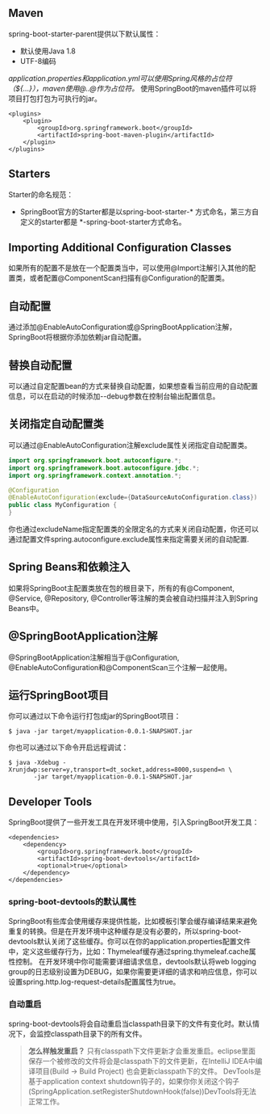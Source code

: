 ## Maven
spring-boot-starter-parent提供以下默认属性：
- 默认使用Java 1.8
- UTF-8编码

*application.properties和application.yml可以使用Spring风格的占位符（${...}），maven使用@..@作为占位符。*
使用SpringBoot的maven插件可以将项目打包打包为可执行的jar。
><build>
	<plugins>
		<plugin>
			<groupId>org.springframework.boot</groupId>
			<artifactId>spring-boot-maven-plugin</artifactId>
		</plugin>
	</plugins>
</build>

## Starters
Starter的命名规范：
- SpringBoot官方的Starter都是以spring-boot-starter-* 方式命名，第三方自定义的starter都是 *-spring-boot-starter方式命名。

## Importing Additional Configuration Classes
如果所有的配置不是放在一个配置类当中，可以使用@Import注解引入其他的配置类，或者配置@ComponentScan扫描有@Configuration的配置类。

## 自动配置
通过添加@EnableAutoConfiguration或@SpringBootApplication注解，SpringBoot将根据你添加依赖jar自动配置。

## 替换自动配置
可以通过自定配置bean的方式来替换自动配置，如果想查看当前应用的自动配置信息，可以在启动的时候添加--debug参数在控制台输出配置信息。

## 关闭指定自动配置类
可以通过@EnableAutoConfiguration注解exclude属性关闭指定自动配置类。
``` java
import org.springframework.boot.autoconfigure.*;
import org.springframework.boot.autoconfigure.jdbc.*;
import org.springframework.context.annotation.*;

@Configuration
@EnableAutoConfiguration(exclude={DataSourceAutoConfiguration.class})
public class MyConfiguration {
}
```
你也通过excludeName指定配置类的全限定名的方式来关闭自动配置，你还可以通过配置文件spring.autoconfigure.exclude属性来指定需要关闭的自动配置.

## Spring Beans和依赖注入
如果将SpringBoot主配置类放在包的根目录下，所有的有@Component, @Service, @Repository, @Controller等注解的类会被自动扫描并注入到Spring Beans中。

## @SpringBootApplication注解
@SpringBootApplication注解相当于@Configuration, @EnableAutoConfiguration和@ComponentScan三个注解一起使用。

## 运行SpringBoot项目
你可以通过以下命令运行打包成jar的SpringBoot项目：
```
$ java -jar target/myapplication-0.0.1-SNAPSHOT.jar
```
你也可以通过以下命令开启远程调试：
```
$ java -Xdebug -Xrunjdwp:server=y,transport=dt_socket,address=8000,suspend=n \
       -jar target/myapplication-0.0.1-SNAPSHOT.jar
```

## Developer Tools
SpringBoot提供了一些开发工具在开发环境中使用，引入SpringBoot开发工具：
```
<dependencies>
	<dependency>
		<groupId>org.springframework.boot</groupId>
		<artifactId>spring-boot-devtools</artifactId>
		<optional>true</optional>
	</dependency>
</dependencies>
```
### spring-boot-devtools的默认属性
SpringBoot有些库会使用缓存来提供性能，比如模板引擎会缓存编译结果来避免重复的转换。但是在开发环境中这种缓存是没有必要的，所以spring-boot-devtools默认关闭了这些缓存。你可以在你的application.properties配置文件中，定义这些缓存行为，比如：Thymeleaf缓存通过spring.thymeleaf.cache属性控制。 
在开发环境中你可能需要详细请求信息，devtools默认将web logging group的日志级别设置为DEBUG，如果你需要更详细的请求和响应信息，你可以设置spring.http.log-request-details配置属性为true。

### 自动重启
spring-boot-devtools将会自动重启当classpath目录下的文件有变化时。默认情况下，会监控classpath目录下的所有文件。
>**怎么样触发重启？** 只有classpath下文件更新才会重发重启。eclipse里面保存一个被修改的文件将会是classpath下的文件更新，在IntelliJ IDEA中编译项目(Build -> Build Project) 也会更新classpath下的文件。
>DevTools是基于application context shutdown钩子的，如果你你关闭这个钩子(SpringApplication.setRegisterShutdownHook(false))DevTools将无法正常工作。

